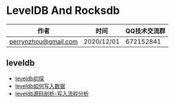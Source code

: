 # LevelDB  And Rocksdb

| 作者 | 时间 |QQ技术交流群 |
| ------ | ------ |------ |
| perrynzhou@gmail.com |2020/12/01 |672152841 |



## leveldb
-  [leveldb初探](./document/md/leveldb初探.md)
-  [leveldb如何写入数据](./document/md/leveldb如何写入数据.md)
-  [leveldb源码剖析-写入流程分析](./document/md/leveldb源码剖析-写入流程分析.md)